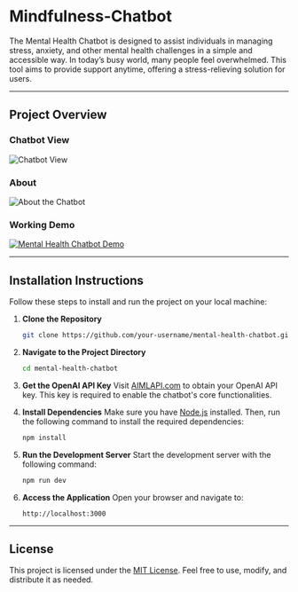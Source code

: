 # Mindfulness-Chatbot

The Mental Health Chatbot is designed to assist individuals in managing stress, anxiety, and other mental health challenges in a simple and accessible way. In today’s busy world, many people feel overwhelmed. This tool aims to provide support anytime, offering a stress-relieving solution for users.

---

## Project Overview

### Chatbot View
![Chatbot View](https://github.com/user-attachments/assets/f19cf329-f655-4005-8871-52a8295cca93)

### About
![About the Chatbot](https://github.com/user-attachments/assets/6b61b7fa-303c-46ac-bd34-b06915e7624a)

### Working Demo
[![Mental Health Chatbot Demo](https://img.youtube.com/vi/YuRDvZcbAKA/maxresdefault.jpg)](https://youtu.be/YuRDvZcbAKA)

---

## Installation Instructions

Follow these steps to install and run the project on your local machine:

1. **Clone the Repository**
   ```bash
   git clone https://github.com/your-username/mental-health-chatbot.git
   ```

2. **Navigate to the Project Directory**
   ```bash
   cd mental-health-chatbot
   ```

3. **Get the OpenAI API Key**
   Visit [AIMLAPI.com](https://aimlapi.com) to obtain your OpenAI API key. This key is required to enable the chatbot's core functionalities.

4. **Install Dependencies**
   Make sure you have [Node.js](https://nodejs.org/) installed. Then, run the following command to install the required dependencies:
   ```bash
   npm install
   ```

5. **Run the Development Server**
   Start the development server with the following command:
   ```bash
   npm run dev
   ```

6. **Access the Application**
   Open your browser and navigate to:
   ```
   http://localhost:3000
   ```

---

## License

This project is licensed under the [MIT License](LICENSE). Feel free to use, modify, and distribute it as needed.
